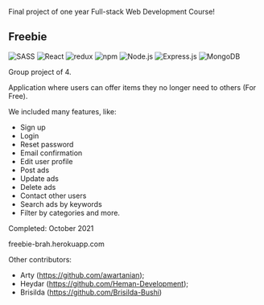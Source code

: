 Final project of one year Full-stack Web Development Course!

<h2>Freebie</h2>

![SASS](https://img.shields.io/badge/Sass-333333?style=flat&logo=sass&logoColor=CC6699)
![React](https://img.shields.io/badge/-React-333333?style=flat&logo=react)
![redux](https://img.shields.io/badge/-redux-333333?style=flat&logo=redux)
![npm](https://img.shields.io/badge/-npm-333333?style=flat&logo=npm)
![Node.js](https://img.shields.io/badge/-Node.js-333333?style=flat&logo=node.js)
![Express.js](https://img.shields.io/badge/-express.js-333333?style=flat&logo=express)
![MongoDB](https://img.shields.io/badge/-MongoDB-333333?style=flat&logo=mongodb)

Group project of 4. 

Application where users can offer items they no longer need to others (For Free). 

We included many features, like:
- Sign up 
- Login 
- Reset password
- Email confirmation
- Edit user profile
- Post ads 
- Update ads
- Delete ads
- Contact other users 
- Search ads by keywords 
- Filter by categories and more.

Completed: October 2021

freebie-brah.herokuapp.com

Other contributors: 
- Arty (https://github.com/awartanian);
- Heydar (https://github.com/Heman-Development);
- Brisilda (https://github.com/Brisilda-Bushi)
